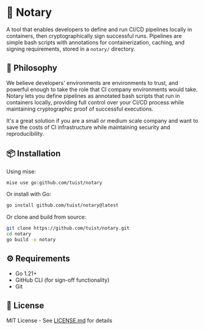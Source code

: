 # 📝 Notary

A tool that enables developers to define and run CI/CD pipelines locally in containers, then cryptographically sign successful runs. Pipelines are simple bash scripts with annotations for containerization, caching, and signing requirements, stored in a `notary/` directory.

## 🎯 Philosophy

We believe developers' environments are environments to trust, and powerful enough to take the role that CI company environments would take. Notary lets you define pipelines as annotated bash scripts that run in containers locally, providing full control over your CI/CD process while maintaining cryptographic proof of successful executions.

It's a great solution if you are a small or medium scale company and want to save the costs of CI infrastructure while maintaining security and reproducibility.

## 📦 Installation

Using mise:
```bash
mise use go:github.com/tuist/notary
```

Or install with Go:
```bash
go install github.com/tuist/notary@latest
```

Or clone and build from source:
```bash
git clone https://github.com/tuist/notary.git
cd notary
go build -o notary
```

## ⚙️ Requirements

- Go 1.21+
- GitHub CLI (for sign-off functionality)
- Git

## 📄 License

MIT License - See [LICENSE.md](LICENSE.md) for details
